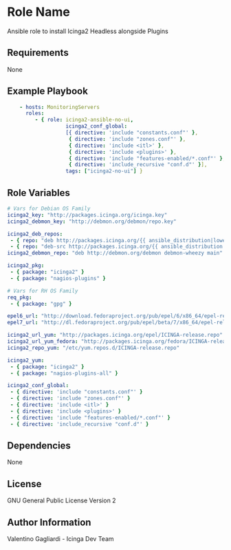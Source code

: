 Role Name
========

Ansible role to install Icinga2 Headless alongside Plugins

Requirements
------------

None

Example Playbook
-------------------------

```yaml
    - hosts: MonitoringServers
      roles:
         - { role: icinga2-ansible-no-ui,
                   icinga2_conf_global:
                   [{ directive: 'include "constants.conf"' },
                    { directive: 'include "zones.conf"' },
                    { directive: 'include <itl>' },
                    { directive: 'include <plugins>' },
                    { directive: 'include "features-enabled/*.conf"' },
                    { directive: 'include_recursive "conf.d"' }],
                   tags: ["icinga2-no-ui"] }
```

Role Variables
--------------

```yaml
# Vars for Debian OS Family
icinga2_key: "http://packages.icinga.org/icinga.key"
icinga2_debmon_key: "http://debmon.org/debmon/repo.key"

icinga2_deb_repos:
 - { repo: "deb http://packages.icinga.org/{{ ansible_distribution|lower }} icinga-{{ ansible_distribution_release }} main" }
 - { repo: "deb-src http://packages.icinga.org/{{ ansible_distribution|lower }} icinga-{{ ansible_distribution_release }} main" }
icinga2_debmon_repo: "deb http://debmon.org/debmon debmon-wheezy main"

icinga2_pkg:
 - { package: "icinga2" }
 - { package: "nagios-plugins" }

# Vars for RH OS Family
req_pkg:
 - { package: "gpg" }

epel6_url: "http://download.fedoraproject.org/pub/epel/6/x86_64/epel-release-6-8.noarch.rpm"
epel7_url: "http://dl.fedoraproject.org/pub/epel/beta/7/x86_64/epel-release-7-0.2.noarch.rpm"

icinga2_url_yum: "http://packages.icinga.org/epel/ICINGA-release.repo"
icinga2_url_yum_fedora: "http://packages.icinga.org/fedora/ICINGA-release.repo"
icinga2_repo_yum: "/etc/yum.repos.d/ICINGA-release.repo"

icinga2_yum:
 - { package: "icinga2" }
 - { package: "nagios-plugins-all" }

icinga2_conf_global:
 - { directive: 'include "constants.conf"' }
 - { directive: 'include "zones.conf"' }
 - { directive: 'include <itl>' }
 - { directive: 'include <plugins>' }
 - { directive: 'include "features-enabled/*.conf"' }
 - { directive: 'include_recursive "conf.d"' }

```

Dependencies
------------

None

License
-------

GNU General Public License Version 2

Author Information
------------------

Valentino Gagliardi - Icinga Dev Team
